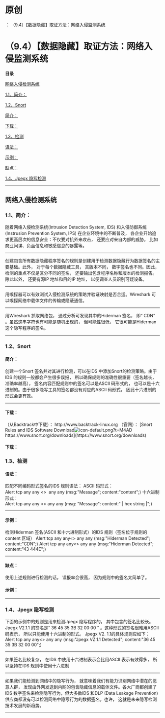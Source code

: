 # 原创
：  （9.4）【数据隐藏】取证方法：网络入侵监测系统

# （9.4）【数据隐藏】取证方法：网络入侵监测系统

**目录**

[网络入侵检测系统](#%E7%BD%91%E7%BB%9C%E5%85%A5%E4%BE%B5%E6%A3%80%E6%B5%8B%E7%B3%BB%E7%BB%9F)

[1.1、简介：](#%E7%AE%80%E4%BB%8B%EF%BC%9A)

[1.2、Snort](#%E5%82%BB%E7%93%9C%E7%89%88%E7%9A%84Snort)

[简介：](#%E7%AE%80%E4%BB%8B%EF%BC%9A)

[下载：](#%E4%B8%8B%E8%BD%BD%EF%BC%9A)

[1.3、检测](#%E6%A3%80%E6%B5%8B)

[语法：](#%E8%AF%AD%E6%B3%95%EF%BC%9A)

[示例：](#%E7%A4%BA%E4%BE%8B%EF%BC%9A)

[缺点：](#%E7%BC%BA%E7%82%B9%EF%BC%9A)

[1.4、Jpegx 隐写检测](#Jpegx%20%E9%9A%90%E5%86%99%E6%A3%80%E6%B5%8B)

---


## 网络入侵检测系统

> 
<h3>1.1、简介：</h3>
随着网络入侵检测系统(Intrusion Detection System, IDS) 和入侵防御系统(Instrusion Prevention System, IPS) 在企业环境中的不断普及， 各企业开始追求更高层次的信息安全：不仅要对抗外来攻击， 还要应对来自内部的威胁， 比如商业间谍、负面信息和敏感信息的暴露等。
<hr/>
创建包含所有数据隐藏程序签名的规则是创建用于检测数据隐藏行为数据签名的主要基础。此外， 对于每个数据隐藏工具， 其版本不同， 数字签名也不同。因此， 检测的重点不仅是区分不同的签名， 还要输出包含程序名称和版本的检测报告。除此以外， 还要有源IP 地址和目的IP 地址， 以便调查人员识别可疑设备。
<hr/>
用嗅探器可以有效测试入侵检测系统的策略并验证映射是否合适。Wireshark 可以嗅探网络中载体文件的传输或隐蔽通信。
<hr/>
用Wireshark 抓取网络包， 通过分析可发现其中的Hiderman 签名， 即“ CDN" 。虽然这串字符也有可能是随机出现的， 但可能性很低， 它很可能是Hiderman 这个隐写程序的签名。


---


> 
<h3>1.2、Snort</h3>
<h4>简介：</h4>
创建一个Snort 签名并对其进行检测，可以在IDS 中添加Snort的检测策略。由于IDS 的规则一般都会产生很多误报， 所以确保规则的准确性很重要（签名越长， 准确率越高）， 签名内容匹配规则中的签名可以是ASCII 码形式的， 也可以是十六进制的。由于很多隐写工具的签名都没有对应的ASCII 码形式， 因此十六进制的形式会更有效。
<hr/>
<h4>下载：</h4>
（从Backtrack中下载）：
http://www.backtrack-linux.org
（官网）：
[Snort Rules and IDS Software Download<img alt="icon-default.png?t=M4AD" src="https://csdnimg.cn/release/blog_editor_html/release2.1.3/ckeditor/plugins/CsdnLink/icons/icon-default.png?t=M4AD"/>https://www.snort.org/downloads](https://www.snort.org/downloads)


#### 下载：

> 
<h3>1.3、检测</h3>
<h4>语法：</h4>
匹配不同编码形式签名的IDS 规则语法：
ASCII 码形式：<br/> Alert tcp any any &lt;&gt;  any any (msg:"Message"; content:"content";)
十六进制形式：<br/> Alert tcp any any &lt;&gt; any any (msg: "Message": content:" | hex string |";)
<hr/>
<h4>示例：</h4>
检测Hiderman 签名(ASCII 和十六进制形式）的IDS 规则（签名位于规则的content 区域）
Alert tcp any any&lt;&gt; any any (msg:"Hiderman Detected"; content:"CDN";)
Alert tcp any any&lt;&gt; any any (msg:"Hiderman Detected"; content:"43 444E";)
<hr/>
<h4>缺点：</h4>
使用上述规则进行检测的话， 误报率会很高， 因为规则中的签名太简单了。


#### 示例：

---


> 
<h3>1.4、Jpegx 隐写检测</h3>
下面的示例中的规则是用来检测Jpegx 隐写程序的， 其中包含的签名比较长。Jpegx V2.1.1 的签名是“ 36 45 35 3B 32 00 00 ” 。这种形式的签名很难用ASCII 码表示， 所以只能使用十六进制的形式。
Jpegx V2. 1.1的具体规则应如下：
Alert tcp any any&lt;&gt; any any (msg:"Jpegx VZ.1.1 Detected"; content:"36 45 35 3B 32 00 00";)
<hr/>
如果签名比较复杂， 在IDS 中使用十六进制表示会比用ASCII 表示有效得多， 所以坚持在IDS 规则中使用十六进制
<hr/>
如果我们能检测到网络中的隐写行为， 就意味着我们有能力识别网络中潜在的恶意人群， 发现由外网发送到内网的包含隐藏信息的载体文件。各大厂商都创建了IDS 数字签名来检测隐写行为，但大多数IDS 和DLP (Data Leakage Prevention) 供应商都没有可以检测网络中隐写行为的数据签名。也许， 这就是未来隐写检测技术发展的新趋势。


---

